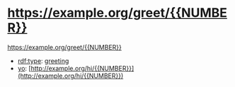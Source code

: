 # https://example.org/greet/{{NUMBER}}

<https://example.org/greet/{{NUMBER}}>

* [rdf:type](https://docs.enola.dev/models/www.w3.org/1999/02/22-rdf-syntax-ns/type/): [greeting](../greeting.md)
* [yo](https://example.org/yo): [http://example.org/hi/{{NUMBER}}](http://example.org/hi/{{NUMBER}})
